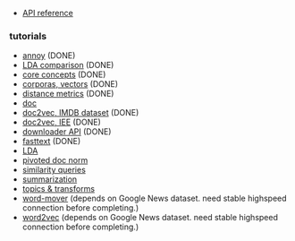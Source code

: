 * [API reference](https://radimrehurek.com/gensim/apiref.html)

### tutorials
* [annoy](run_annoy.ipynb) (DONE)
* [LDA comparison](run_compare_lda.ipynb) (DONE)
* [core concepts](run_core_concepts.ipynb) (DONE)
* [corporas, vectors](run_corpora_and_vector_spaces.ipynb) (DONE)
* [distance metrics](run_distance_metrics.ipynb) (DONE)
* [doc](run_docs.ipynb)
* [doc2vec, IMDB dataset](run_doc2vec_imdb.ipynb) (DONE)
* [doc2vec, IEE](run_doc2vec_iee.ipynb) (DONE)
* [downloader API](run_downloader_api.ipynb) (DONE)
* [fasttext](run_fasttext.ipynb) (DONE)
* [LDA](run_lda.ipynb)
* [pivoted doc norm](run_pivoted_doc_norm.ipynb)
* [similarity queries](run_similarity_queries.ipynb)
* [summarization](run_summarization.ipynb)
* [topics & transforms](run_topics_and_transformations.ipynb)
* [word-mover](run_wmd.ipynb) (depends on Google News dataset. need stable highspeed connection before completing.)
* [word2vec](run_word2vec.ipynb) (depends on Google News dataset. need stable highspeed connection before completing.)